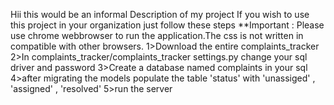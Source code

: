 Hii this would be an informal Description of my project
If you wish to use this project in your organization just follow these steps
**Important : Please use chrome webbrowser to run the application.The css is not written in compatible with other browsers.
1>Download the entire complaints_tracker
2>In complaints_tracker/complaints_tracker settings.py change your sql driver and password
3>Create a database named complaints in your sql
4>after migrating the models populate the table 'status' with 'unassiged' , 'assigned' , 'resolved'
5>run the server


